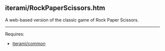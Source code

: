 iterami/RockPaperScissors.htm
-----------------------------

A web-based version of the classic game of Rock Paper Scissors.

---

Requires:
* [iterami/common](https://github.com/iterami/common)
